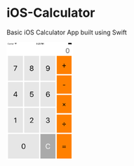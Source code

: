 # iOS-Calculator
Basic iOS Calculator App built using Swift

<p>
<img src="/img/screenshot.png" width="30%">
</p>
